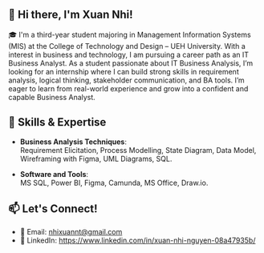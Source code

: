 ## 👋 Hi there, I'm Xuan Nhi!

🎓 I'm a third-year student majoring in Management Information Systems (MIS) at the College of Technology and Design – UEH University. With a interest in business and technology, I am pursuing a career path as an IT Business Analyst. As a student passionate about IT Business Analysis, I’m looking for an internship where I can build strong skills in requirement analysis, logical thinking, stakeholder communication, and BA tools. I’m eager to learn from real-world experience and grow into a confident and capable Business Analyst.


## 🔧 Skills & Expertise

- **Business Analysis Techniques**:  
  Requirement Elicitation, Process Modelling, State Diagram, Data Model, Wireframing with Figma, UML Diagrams, SQL.

- **Software and Tools**:  
  MS SQL, Power BI, Figma, Camunda, MS Office, Draw.io.

## 📫 Let's Connect!

- 📧 Email: nhixuannt@gmail.com 
- 💼 LinkedIn: https://www.linkedin.com/in/xuan-nhi-nguyen-08a47935b/
